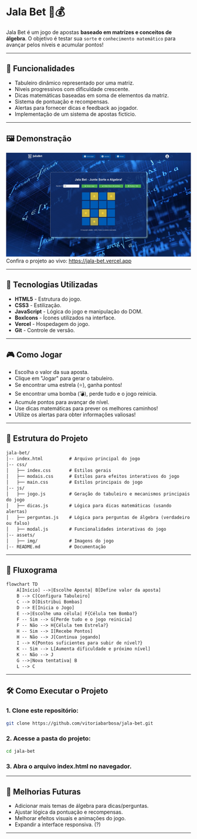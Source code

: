 # Jala Bet 🎲💰

Jala Bet é um jogo de apostas **baseado em matrizes e conceitos de álgebra**. O objetivo é testar sua `sorte` e `conhecimento matemático` para avançar pelos níveis e acumular pontos!

---

## 📌 Funcionalidades
- Tabuleiro dinâmico representado por uma matriz.
- Níveis progressivos com dificuldade crescente.
- Dicas matemáticas baseadas em soma de elementos da matriz.
- Sistema de pontuação e recompensas.
- Alertas para fornecer dicas e feedback ao jogador.
- Implementação de um sistema de apostas fictício.
  
---

## 🖼️ Demonstração
![img.png](src/assets/img/demonstracao.png)
Confira o projeto ao vivo: https://jala-bet.vercel.app

---

## 🚀 Tecnologias Utilizadas
- **HTML5** - Estrutura do jogo.
- **CSS3** - Estilização.
- **JavaScript** - Lógica do jogo e manipulação do DOM.
- **BoxIcons** - Ícones utilizados na interface.
- **Vercel** - Hospedagem do jogo.
- **Git** - Controle de versão.

---

## 🎮 Como Jogar
- Escolha o valor da sua aposta.
- Clique em "Jogar" para gerar o tabuleiro.
- Se encontrar uma estrela (⭐), ganha pontos!
- Se encontrar uma bomba (💣), perde tudo e o jogo reinicia.
- Acumule pontos para avançar de nível.
- Use dicas matemáticas para prever os melhores caminhos!
- Utilize os alertas para obter informações valiosas!
  
---

## 📂 Estrutura do Projeto
```
jala-bet/
│-- index.html          # Arquivo principal do jogo
│-- css/
│   ├── index.css       # Estilos gerais
│   ├── modais.css      # Estilos para efeitos interativos do jogo
│   ├── main.css        # Estilos principais do jogo
│-- js/
│   ├── jogo.js         # Geração do tabuleiro e mecanismos principais do jogo
│   ├── dicas.js        # Lógica para dicas matemáticas (usando alertas)
│   ├── perguntas.js    # Lógica para perguntas de álgebra (verdadeiro ou falso)
│   ├── modal.js        # Funcionalidades interativas do jogo
│-- assets/
│   ├── img/            # Imagens do jogo
│-- README.md           # Documentação
```
  
---

## 🔀 Fluxograma
```mermaid
flowchart TD
    A[Início] -->|Escolhe Aposta| B[Define valor da aposta]
    B --> C[Configura Tabuleiro]
    C --> D[Distribui Bombas]
    D --> E[Inicia o Jogo]
    E -->|Escolhe uma célula| F{Célula tem Bomba?}
    F -- Sim --> G[Perde tudo e o jogo reinicia]
    F -- Não --> H{Célula tem Estrela?}
    H -- Sim --> I[Recebe Pontos]
    H -- Não --> J[Continua jogando]
    I --> K{Pontos suficientes para subir de nível?}
    K -- Sim --> L[Aumenta dificuldade e próximo nível]
    K -- Não --> J
    G -->|Nova tentativa| B
    L --> C

```

---

## 🛠 Como Executar o Projeto
### 1. Clone este repositório:
  ```bash
  git clone https://github.com/vitoriabarbosa/jala-bet.git
  ```

### 2. Acesse a pasta do projeto:
  ```bash
  cd jala-bet
  ```

### 3. Abra o arquivo index.html no navegador.
  

---

## 📀 Melhorias Futuras
- Adicionar mais temas de álgebra para dicas/perguntas.
- Ajustar lógica da pontuação e recompensas.
- Melhorar efeitos visuais e animações do jogo.
- Expandir a interface responsiva. (?)

---
